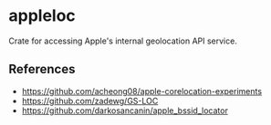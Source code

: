# appleloc

Crate for accessing Apple's internal geolocation API service.

## References

- https://github.com/acheong08/apple-corelocation-experiments
- https://github.com/zadewg/GS-LOC
- https://github.com/darkosancanin/apple_bssid_locator
